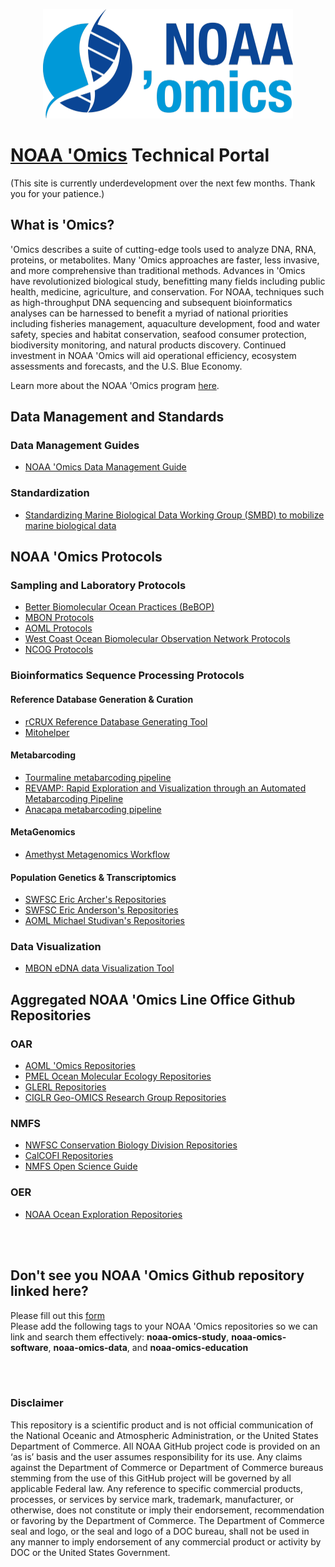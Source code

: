 <p align="center" width="100%">
  <img src="https://github.com/NOAA-Omics/NOAA-Omics/blob/main/noaa-omics-lrt-800.png" width="400" height="175">
</p>

# [NOAA 'Omics](https://oceanexplorer.noaa.gov/technology/omics/noaa-omics.html) Technical Portal <br>
(This site is currently underdevelopment over the next few months. Thank you for your patience.)

## What is 'Omics?
'Omics describes a suite of cutting-edge tools used to analyze DNA, RNA, proteins, or metabolites. Many 'Omics approaches are faster, less invasive, and more comprehensive than traditional methods. Advances in 'Omics have revolutionized biological study, benefitting many fields including public health, medicine, agriculture, and conservation. For NOAA, techniques such as high-throughput DNA sequencing and subsequent bioinformatics analyses can be harnessed to benefit a myriad of national priorities including fisheries management, aquaculture development, food and water safety, species and habitat conservation, seafood consumer protection, biodiversity monitoring, and natural products discovery. Continued investment in NOAA 'Omics will aid operational efficiency, ecosystem assessments and forecasts, and the U.S. Blue Economy. <br>

Learn more about the NOAA 'Omics program [here](https://oceanexplorer.noaa.gov/technology/omics/noaa-omics.html). <br>

## Data Management and Standards

### Data Management Guides
- [NOAA 'Omics Data Management Guide](https://github.com/aomlomics/omics-data-management) <br>

### Standardization
- [Standardizing Marine Biological Data Working Group (SMBD) to mobilize marine biological data](https://github.com/ioos/bio_data_guide) <br>

## NOAA 'Omics Protocols

### Sampling and Laboratory Protocols
- [Better Biomolecular Ocean Practices (BeBOP)](https://github.com/BeBOP-OBON)  <br>
- [MBON Protocols](https://mbari-bog.github.io/MBON-Protocols/)  <br>
- [AOML Protocols](https://github.com/aomlomics/protocols)  <br>
- [West Coast Ocean Biomolecular Observation Network Protocols](https://docs.google.com/spreadsheets/d/1rDubDv8d1tieoLY2NQZedbSR4-8lsIoafH266XKmtTo/edit#gid=1024107459)  <br>
- [NCOG Protocols](https://calcofi.org/data/marine-ecosystem-data/e-dna/)  <br>

### Bioinformatics Sequence Processing Protocols

#### Reference Database Generation & Curation
- [rCRUX Reference Database Generating Tool](https://github.com/CalCOFI/rCRUX) <br>
- [Mitohelper](https://github.com/aomlomics/mitohelper)<br>

#### Metabarcoding
- [Tourmaline metabarcoding pipeline](https://github.com/aomlomics/tourmaline) <br>
- [REVAMP: Rapid Exploration and Visualization through an Automated Metabarcoding Pipeline](https://github.com/McAllister-NOAA/REVAMP) <br>
- [Anacapa metabarcoding pipeline](https://github.com/limey-bean/Anacapa) <br>

#### MetaGenomics  
- [Amethyst Metagenomics Workflow](https://github.com/aomlomics/amethyst)  <br>

#### Population Genetics & Transcriptomics
- [SWFSC Eric Archer's Repositories](https://github.com/EricArcher) <br>
- [SWFSC Eric Anderson's Repositories](https://github.com/eriqande?tab=repositories) <br>
- [AOML Michael Studivan's Repositories](https://github.com/mstudiva?tab=repositories) <br>

### Data Visualization
- [MBON eDNA data Visualization Tool](https://github.com/marinebon/edna-vis)

## Aggregated NOAA 'Omics Line Office Github Repositories

### OAR
- [AOML 'Omics Repositories](https://github.com/aomlomics/) <br>
- [PMEL Ocean Molecular Ecology Repositories](https://github.com/NOAA-PMEL/Ocean-Molecular-Ecology) <br>
- [GLERL Repositories](https://github.com/NOAA-GLERL) <br>
- [CIGLR Geo-OMICS Research Group Repositories](https://github.com/Geo-omics) <br>

### NMFS
- [NWFSC Conservation Biology Division Repositories](https://github.com/nwfsc-cb)<br>
- [CalCOFI Repositories](https://github.com/CalCOFI/) <br>
- [NMFS Open Science Guide](https://nmfs-opensci.github.io/GitHub-Guide/) <br>

### OER
- [NOAA Ocean Exploration Repositories](https://github.com/orgs/NOAA-OceanExploration/) <br>

<br>
<br>

## Don't see you NOAA 'Omics Github repository linked here? 
Please fill out this [form](https://forms.gle/e5FTJM3b5nGDWaNB7/) <br>
Please add the following tags to your NOAA 'Omics repositories so we can link and search them effectively: **noaa-omics-study**, **noaa-omics-software**, **noaa-omics-data**, and **noaa-omics-education** <br>


 <br>
 <br>

### Disclaimer
This repository is a scientific product and is not official communication of the National Oceanic and
Atmospheric Administration, or the United States Department of Commerce. All NOAA GitHub project
code is provided on an ‘as is’ basis and the user assumes responsibility for its use. Any claims against the
Department of Commerce or Department of Commerce bureaus stemming from the use of this GitHub
project will be governed by all applicable Federal law. Any reference to specific commercial products,
processes, or services by service mark, trademark, manufacturer, or otherwise, does not constitute or
imply their endorsement, recommendation or favoring by the Department of Commerce. The Department
of Commerce seal and logo, or the seal and logo of a DOC bureau, shall not be used in any manner to
imply endorsement of any commercial product or activity by DOC or the United States Government.
